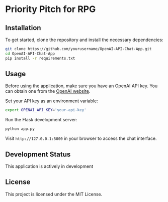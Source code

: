 # Priority Pitch for RPG

## Installation
To get started, clone the repository and install the necessary dependencies:

```bash
git clone https://github.com/yourusername/OpenAI-API-Chat-App.git
cd OpenAI-API-Chat-App
pip install -r requirements.txt
```

## Usage
Before using the application, make sure you have an OpenAI API key. You can obtain one from the [OpenAI website](https://platform.openai.com/signup/).

Set your API key as an environment variable:

```bash
export OPENAI_API_KEY='your-api-key'
```

Run the Flask development server:

```bash
python app.py
```

Visit `http://127.0.0.1:5000` in your browser to access the chat interface.

## Development Status
This application is actively in development

## License
This project is licensed under the MIT License.

